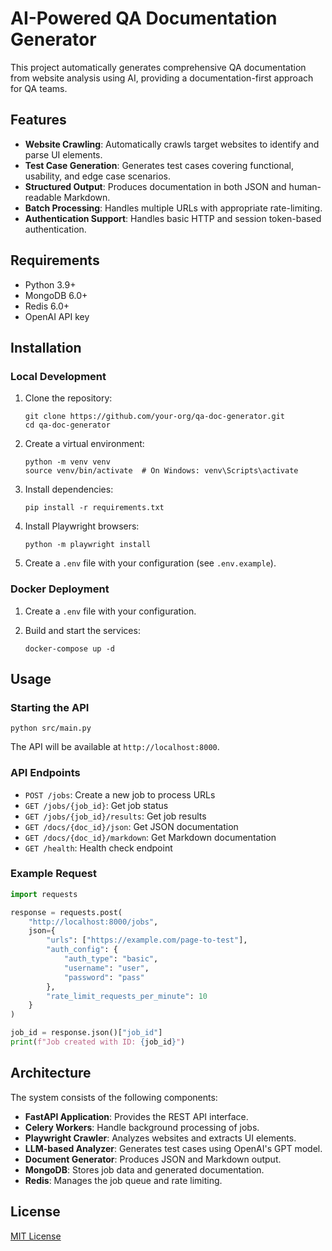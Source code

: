 # AI-Powered QA Documentation Generator

This project automatically generates comprehensive QA documentation from website analysis using AI, providing a documentation-first approach for QA teams.

## Features

- **Website Crawling**: Automatically crawls target websites to identify and parse UI elements.
- **Test Case Generation**: Generates test cases covering functional, usability, and edge case scenarios.
- **Structured Output**: Produces documentation in both JSON and human-readable Markdown.
- **Batch Processing**: Handles multiple URLs with appropriate rate-limiting.
- **Authentication Support**: Handles basic HTTP and session token-based authentication.

## Requirements

- Python 3.9+
- MongoDB 6.0+
- Redis 6.0+
- OpenAI API key

## Installation

### Local Development

1. Clone the repository:
   ```
   git clone https://github.com/your-org/qa-doc-generator.git
   cd qa-doc-generator
   ```

2. Create a virtual environment:
   ```
   python -m venv venv
   source venv/bin/activate  # On Windows: venv\Scripts\activate
   ```

3. Install dependencies:
   ```
   pip install -r requirements.txt
   ```

4. Install Playwright browsers:
   ```
   python -m playwright install
   ```

5. Create a `.env` file with your configuration (see `.env.example`).

### Docker Deployment

1. Create a `.env` file with your configuration.

2. Build and start the services:
   ```
   docker-compose up -d
   ```

## Usage

### Starting the API

```
python src/main.py
```

The API will be available at `http://localhost:8000`.

### API Endpoints

- `POST /jobs`: Create a new job to process URLs
- `GET /jobs/{job_id}`: Get job status
- `GET /jobs/{job_id}/results`: Get job results
- `GET /docs/{doc_id}/json`: Get JSON documentation
- `GET /docs/{doc_id}/markdown`: Get Markdown documentation
- `GET /health`: Health check endpoint

### Example Request

```python
import requests

response = requests.post(
    "http://localhost:8000/jobs",
    json={
        "urls": ["https://example.com/page-to-test"],
        "auth_config": {
            "auth_type": "basic",
            "username": "user",
            "password": "pass"
        },
        "rate_limit_requests_per_minute": 10
    }
)

job_id = response.json()["job_id"]
print(f"Job created with ID: {job_id}")
```

## Architecture

The system consists of the following components:

- **FastAPI Application**: Provides the REST API interface.
- **Celery Workers**: Handle background processing of jobs.
- **Playwright Crawler**: Analyzes websites and extracts UI elements.
- **LLM-based Analyzer**: Generates test cases using OpenAI's GPT model.
- **Document Generator**: Produces JSON and Markdown output.
- **MongoDB**: Stores job data and generated documentation.
- **Redis**: Manages the job queue and rate limiting.

## License

[MIT License](LICENSE) 